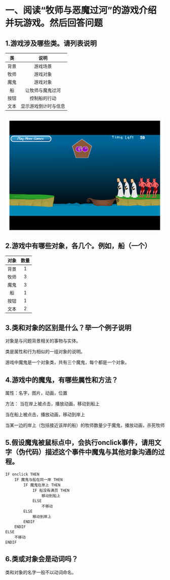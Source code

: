 # 一、阅读“牧师与恶魔过河”的游戏介绍并玩游戏。然后回答问题
## 1.游戏涉及哪些类。请列表说明 
|类|说明|
|:--:|:--:|
|背景|游戏场景|
|牧师|游戏对象|
|魔鬼|游戏对象|
|船|让牧师与魔鬼过河|
|按钮|控制船的行动|
|文本|显示游戏倒计时与信息|

![](images/牧师与魔鬼.PNG)
## 2.游戏中有哪些对象，各几个。例如，船（一个） 
|对象|数量|
|:--:|:--:|
|背景|1|
|牧师|3|
|魔鬼|3|
|船|1|
|按钮|1|
|文本|2|
## 3.类和对象的区别是什么？举一个例子说明 
对象是与问题背景相关的事物与实体。

类是属性和行为相似的一组对象的说明。

游戏中魔鬼是一个对象类，共有三个魔鬼，每个都是一个对象。
## 4.游戏中的魔鬼，有哪些属性和方法？ 
属性：名字，图片，动画，位置

方法：
当在岸上被点击，播放动画，移动到船上

当在船上被点击，播放动画，移动到岸上

当某一边的岸上（包括接近该岸的船）的牧师数量少于魔鬼，播放动画，杀死牧师
## 5.假设魔鬼被鼠标点中，会执行onclick事件，请用文字（伪代码）描述这个事件中魔鬼与其他对象沟通的过程。 
```
IF onclick THEN
    IF 魔鬼与船在同一岸 THEN
        IF 魔鬼在岸上 THEN
            IF 船没有满员 THEN
                移动到船上
            ELSE
                不移动
        ELSE
            移动到岸上
        ENDIF
    ENDIF
ELSE
    不移动
ENDIF
```
## 6.类或对象会是动词吗？
类和对象的名字一般不以动词命名。
